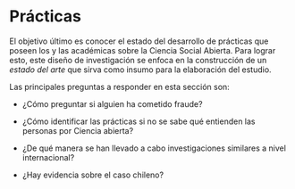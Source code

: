 # Prácticas

El objetivo último es conocer el estado del desarrollo de prácticas que poseen los y las académicas sobre la Ciencia Social Abierta. Para lograr esto, este diseño de investigación se enfoca en la construcción de un *estado del arte* que sirva como insumo para la elaboración del estudio. 

Las principales preguntas a responder en esta sección son:

- ¿Cómo preguntar si alguien ha cometido fraude?

- ¿Cómo identificar las prácticas si no se sabe qué entienden las personas por Ciencia abierta?

- ¿De qué manera se han llevado a cabo investigaciones similares a nivel internacional?

- ¿Hay evidencia sobre el caso chileno?
